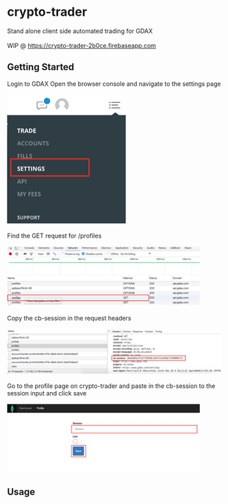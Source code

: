 # crypto-trader

Stand alone client side automated trading for GDAX
</br>
</br>
WIP @ https://crypto-trader-2b0ce.firebaseapp.com

## Getting Started

Login to GDAX
Open the browser console and navigate to the settings page
</br>
</br>
<img src="/public/step1.png" height="300">
</br>
</br>
Find the GET request for /profiles
</br>
</br>
<img src="/public/step2.png" width="450">
</br>
</br>
Copy the cb-session in the request headers
</br>
</br>
<img src="/public/step3.png" width="500">
</br>
</br>
Go to the profile page on crypto-trader and paste in the cb-session to the session input and click save
</br>
</br>
<img src="/public/step4.png" width="450">

## Usage
